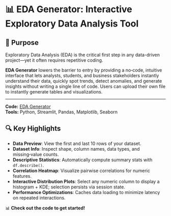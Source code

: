 # 📊 EDA Generator: Interactive Exploratory Data Analysis Tool  
## 🎯 Purpose
Exploratory Data Analysis (EDA) is the critical first step in any data-driven project—yet it often requires repetitive coding. 
  
**EDA Generator** lowers the barrier to entry by providing a no‑code, intuitive interface that lets analysts, students, and business stakeholders instantly understand their data, quickly spot trends, detect anomalies, and generate insights without writing a single line of code. Users can upload their own file to instantly generate tables and visualizations.    

---
**Code:** [EDA Generator](https://github.com/YuwenAprilYang/Projects/blob/50f54dc9d3e6740f7a4d8688e521e90f3d93d57d/EDA%20Generator/app.py)  
**Tools:** Python, Streamlit, Pandas, Matplotlib, Seaborn  


## 🔍 Key Highlights
- **Data Preview**: View the first and last 10 rows of your dataset.  
- **Dataset Info**: Inspect shape, column names, data types, and missing‑value counts.  
- **Descriptive Statistics**: Automatically compute summary stats with `df.describe()`.  
- **Correlation Heatmap**: Visualize pairwise correlations for numeric features.  
- **Interactive Distribution Plots**: Select any numeric column to display a histogram + KDE; selection persists via session state.  
- **Performance Optimizations**: Caches data loading to minimize latency on repeated interactions.

📊 **Check out the code to get started!**  
